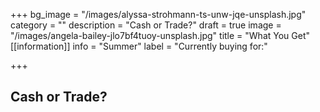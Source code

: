 +++
bg_image = "/images/alyssa-strohmann-ts-unw-jqe-unsplash.jpg"
category = ""
description = "Cash or Trade?"
draft = true
image = "/images/angela-bailey-jlo7bf4tuoy-unsplash.jpg"
title = "What You Get"
[[information]]
info = "Summer"
label = "Currently buying for:"

+++
## Cash or Trade?